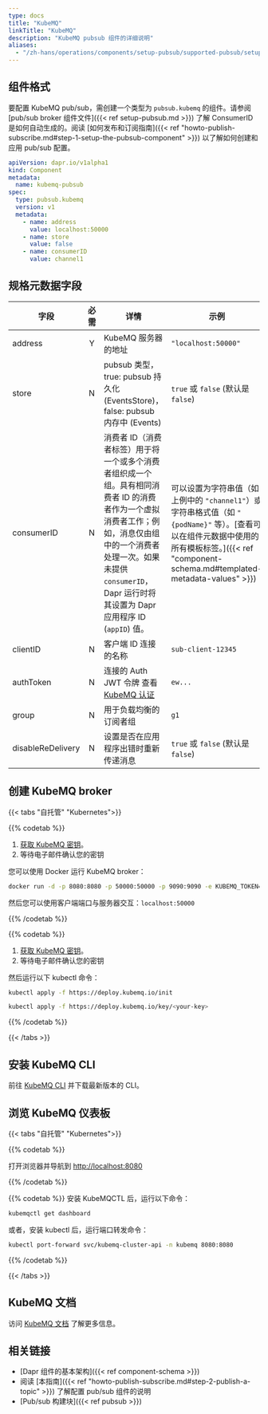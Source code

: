 ```yaml
---
type: docs
title: "KubeMQ"
linkTitle: "KubeMQ"
description: "KubeMQ pubsub 组件的详细说明"
aliases:
  - "/zh-hans/operations/components/setup-pubsub/supported-pubsub/setup-kubemq/"
---
```


## 组件格式

要配置 KubeMQ pub/sub，需创建一个类型为 `pubsub.kubemq` 的组件。请参阅 [pub/sub broker 组件文件]({{< ref setup-pubsub.md >}}) 了解 ConsumerID 是如何自动生成的。阅读 [如何发布和订阅指南]({{< ref "howto-publish-subscribe.md#step-1-setup-the-pubsub-component" >}}) 以了解如何创建和应用 pub/sub 配置。

```yaml
apiVersion: dapr.io/v1alpha1
kind: Component
metadata:
  name: kubemq-pubsub
spec:
  type: pubsub.kubemq
  version: v1
  metadata:
    - name: address
      value: localhost:50000
    - name: store
      value: false
    - name: consumerID
      value: channel1
```

## 规格元数据字段

| 字段               | 必需 | 详情                                                                                                                     | 示例                                  |
|-------------------|:----:|-------------------------------------------------------------------------------------------------------------------------|---------------------------------------|
| address           |  Y   | KubeMQ 服务器的地址                                                                                                      | `"localhost:50000"`                   |
| store             |  N   | pubsub 类型，true: pubsub 持久化 (EventsStore)，false: pubsub 内存中 (Events)                                           | `true` 或 `false` (默认是 `false`)    |
| consumerID        |  N   | 消费者 ID（消费者标签）用于将一个或多个消费者组织成一个组。具有相同消费者 ID 的消费者作为一个虚拟消费者工作；例如，消息仅由组中的一个消费者处理一次。如果未提供 `consumerID`，Dapr 运行时将其设置为 Dapr 应用程序 ID (`appID`) 值。 | 可以设置为字符串值（如上例中的 `"channel1"`）或字符串格式值（如 `"{podName}"` 等）。[查看可以在组件元数据中使用的所有模板标签。]({{< ref "component-schema.md#templated-metadata-values" >}}) |
| clientID          |  N   | 客户端 ID 连接的名称                                                                                                     | `sub-client-12345`                    |
| authToken         |  N   | 连接的 Auth JWT 令牌 查看 [KubeMQ 认证](https://docs.kubemq.io/learn/access-control/authentication)                      | `ew...`                               |
| group             |  N   | 用于负载均衡的订阅者组                                                                                                   | `g1`                                  |
| disableReDelivery |  N   | 设置是否在应用程序出错时重新传递消息                                                                                     | `true` 或 `false` (默认是 `false`)    |

## 创建 KubeMQ broker

{{< tabs "自托管" "Kubernetes">}}

{{% codetab %}}
1. [获取 KubeMQ 密钥](https://docs.kubemq.io/getting-started/quick-start#obtain-kubemq-license-key)。
2. 等待电子邮件确认您的密钥

您可以使用 Docker 运行 KubeMQ broker：

```bash
docker run -d -p 8080:8080 -p 50000:50000 -p 9090:9090 -e KUBEMQ_TOKEN=<your-key> kubemq/kubemq
```
然后您可以使用客户端端口与服务器交互：`localhost:50000`

{{% /codetab %}}

{{% codetab %}}
1. [获取 KubeMQ 密钥](https://docs.kubemq.io/getting-started/quick-start#obtain-kubemq-license-key)。
2. 等待电子邮件确认您的密钥

然后运行以下 kubectl 命令：

```bash
kubectl apply -f https://deploy.kubemq.io/init
```

```bash
kubectl apply -f https://deploy.kubemq.io/key/<your-key>
```
{{% /codetab %}}

{{< /tabs >}}

## 安装 KubeMQ CLI
前往 [KubeMQ CLI](https://github.com/kubemq-io/kubemqctl/releases) 并下载最新版本的 CLI。

## 浏览 KubeMQ 仪表板

{{< tabs "自托管" "Kubernetes">}}

{{% codetab %}}
<!-- IGNORE_LINKS -->
打开浏览器并导航到 [http://localhost:8080](http://localhost:8080)
<!-- END_IGNORE -->
{{% /codetab %}}

{{% codetab %}}
安装 KubeMQCTL 后，运行以下命令：

```bash
kubemqctl get dashboard
```
或者，安装 kubectl 后，运行端口转发命令：

```bash
kubectl port-forward svc/kubemq-cluster-api -n kubemq 8080:8080
```
{{% /codetab %}}

{{< /tabs >}}

## KubeMQ 文档
访问 [KubeMQ 文档](https://docs.kubemq.io/) 了解更多信息。

## 相关链接

- [Dapr 组件的基本架构]({{< ref component-schema >}})
- 阅读 [本指南]({{< ref "howto-publish-subscribe.md#step-2-publish-a-topic" >}}) 了解配置 pub/sub 组件的说明
- [Pub/sub 构建块]({{< ref pubsub >}})
